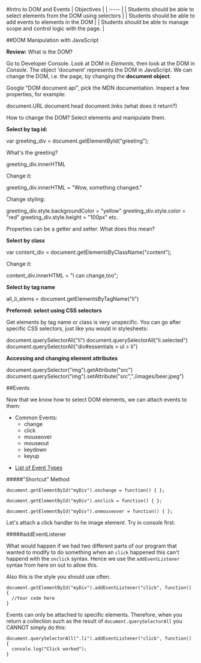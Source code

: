 
#Intro to DOM and Events
| Objectives |
| :---- |
| Students should be able to select elements from the DOM using selectors |
| Students should be able to add events to elements in the DOM |
| Students should be able to manage scope and control logic with the page. |




##DOM Manipulation with JavaScript

**Review:** What is the DOM?

Go to Developer Console. Look at DOM in *Elements*, then look at the DOM in *Console*. The object 'document' represents the DOM in JavaScript. We can change the DOM, i.e. the page, by changing the **document object**.

Google "DOM document api", pick the MDN documentation. Inspect a few properties, for example:

  document.URL
  document.head
  document.links (what does it return?)

How to change the DOM? Select elements and manipulate them.

**Select by tag id:**

  var greeting_div = document.getElementById("greeting");

What's the greeting?

  greeting_div.innerHTML

Change it:

  greeting_div.innerHTML = "Wow, something changed."

Change styling:

  greeting_div.style.backgroundColor = "yellow"
  greeting_div.style.color = "red"
  greeting_div.style.height = "100px"
  etc.


Properties can be a getter and setter. What does this mean?

**Select by class**

  var content_div = document.getElementsByClassName("content");

Change it:

  content_div.innerHTML = "I can change,too";



**Select by tag name**

  all_li_elems = document.getElementsByTagName("li")

**Preferred: select using CSS selectors**

Get elements by tag name or class is very unspecific. You can go after specific CSS selectors, just like you would in stylesheets:

  document.querySelectorAll("li")
  document.querySelectorAll("li.selected")
  document.querySelectorAll("div#essentials > ul > li")


**Accessing and changing element attributes**

  document.querySelector("img").getAttribute("src")
  document.querySelector("img").setAttribute("src","./images/beer.jpeg")

##Events

Now that we know how to select DOM elements, we can attach events to them:

- Common Events:
  - change
  - click
  - mouseover
  - mouseout
  - keydown
  - keyup

* [List of Event Types](https://developer.mozilla.org/en-US/docs/Web/Events)

#####"Shortcut" Method

```
document.getElementById("myDiv").onchange = function() { };

document.getElementById("myDiv").onclick = function() { };

document.getElementById("myDiv").onmouseover = function() { };
```

Let's attach a click handler to he image element. Try in console first.

#####addEventListener

What would happen if we had two different parts of our program that wanted to modify to do something when an `click` happened this can't happend with the `onclick` syntax. Hence we use the `addEventListener` syntax from here on out to allow this.

Also this is the style you should use often.

```
document.getElementById("myDiv").addEventListener("click", function() {
  //Your code here
}
```

Events can only be attached to specific elements. Therefore, when you return a collection such as the result of `document.querySelectorAll` you CANNOT simply do this:

```
document.querySelectorAll(".li").addEventListener("click", function() {
  console.log("Click worked");
}
```

